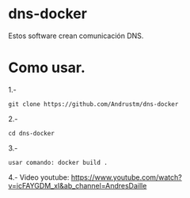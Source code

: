 # dns-docker
Estos software crean comunicación DNS.

# Como usar.

1.-
```
git clone https://github.com/Andrustm/dns-docker
```
2.-
```
cd dns-docker
```
3.-
```
usar comando: docker build .
```
4.- Video youtube: https://www.youtube.com/watch?v=icFAYGDM_xI&ab_channel=AndresDaille
